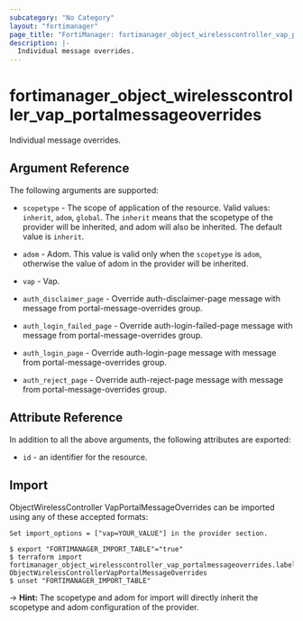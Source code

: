 ```yaml
---
subcategory: "No Category"
layout: "fortimanager"
page_title: "FortiManager: fortimanager_object_wirelesscontroller_vap_portalmessageoverrides"
description: |-
  Individual message overrides.
---
```


# fortimanager_object_wirelesscontroller_vap_portalmessageoverrides
Individual message overrides.

## Argument Reference


The following arguments are supported:

* `scopetype` - The scope of application of the resource. Valid values: `inherit`, `adom`, `global`. The `inherit` means that the scopetype of the provider will be inherited, and adom will also be inherited. The default value is `inherit`.
* `adom` - Adom. This value is valid only when the `scopetype` is `adom`, otherwise the value of adom in the provider will be inherited.
* `vap` - Vap.

* `auth_disclaimer_page` - Override auth-disclaimer-page message with message from portal-message-overrides group.
* `auth_login_failed_page` - Override auth-login-failed-page message with message from portal-message-overrides group.
* `auth_login_page` - Override auth-login-page message with message from portal-message-overrides group.
* `auth_reject_page` - Override auth-reject-page message with message from portal-message-overrides group.


## Attribute Reference

In addition to all the above arguments, the following attributes are exported:
* `id` - an identifier for the resource.

## Import

ObjectWirelessController VapPortalMessageOverrides can be imported using any of these accepted formats:
```
Set import_options = ["vap=YOUR_VALUE"] in the provider section.

$ export "FORTIMANAGER_IMPORT_TABLE"="true"
$ terraform import fortimanager_object_wirelesscontroller_vap_portalmessageoverrides.labelname ObjectWirelessControllerVapPortalMessageOverrides
$ unset "FORTIMANAGER_IMPORT_TABLE"
```
-> **Hint:** The scopetype and adom for import will directly inherit the scopetype and adom configuration of the provider.

